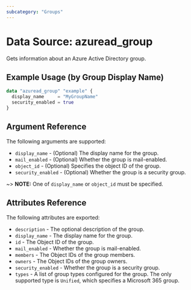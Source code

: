 ```yaml
---
subcategory: "Groups"
---
```


# Data Source: azuread_group

Gets information about an Azure Active Directory group.

## Example Usage (by Group Display Name)

```terraform
data "azuread_group" "example" {
  display_name     = "MyGroupName"
  security_enabled = true
}
```

## Argument Reference

The following arguments are supported:

* `display_name` - (Optional) The display name for the group.
* `mail_enabled` - (Optional) Whether the group is mail-enabled.
* `object_id` - (Optional) Specifies the object ID of the group.
* `security_enabled` - (Optional) Whether the group is a security group.

~> **NOTE:** One of `display_name` or `object_id` must be specified.

## Attributes Reference

The following attributes are exported:

* `description` - The optional description of the group.
* `display_name` - The display name for the group.
* `id` - The Object ID of the group.
* `mail_enabled` - Whether the group is mail-enabled.
* `members` - The Object IDs of the group members.
* `owners` - The Object IDs of the group owners.
* `security_enabled` - Whether the group is a security group.
* `types` - A list of group types configured for the group. The only supported type is `Unified`, which specifies a Microsoft 365 group.
